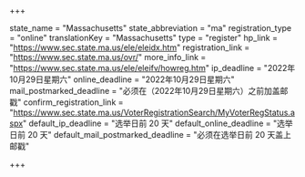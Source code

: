 +++

state_name = "Massachusetts"
state_abbreviation = "ma"
registration_type = "online"
translationKey = "Massachusetts"
type = "register"
hp_link = "https://www.sec.state.ma.us/ele/eleidx.htm"
registration_link = "https://www.sec.state.ma.us/ovr/"
more_info_link = "https://www.sec.state.ma.us/ele/eleifv/howreg.htm"
ip_deadline = "2022年10月29日星期六"
online_deadline = "2022年10月29日星期六"
mail_postmarked_deadline = "必须在（2022年10月29日星期六）之前加盖邮戳"
confirm_registration_link = "https://www.sec.state.ma.us/VoterRegistrationSearch/MyVoterRegStatus.aspx"
default_ip_deadline = "选举日前 20 天"
default_online_deadline = "选举日前 20 天"
default_mail_postmarked_deadline = "必须在选举日前 20 天盖上邮戳"

+++